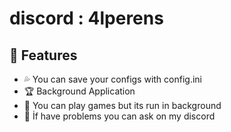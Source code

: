 # discord : 4lperens

## 💚 Features
 - 💦 You can save your configs with config.ini 
 - 🏆 Background Application 
 - 🎲 You can play games but its run in background 
 - 📩 İf have problems you can ask on my discord


